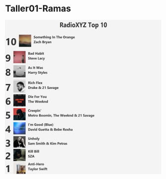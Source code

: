 # Taller01-Ramas

![Image_alt](https://github.com/JuanAyala619/Taller01-Ramas/blob/32516fe67c6d9133b8f1af96fa651c50b13a78d4/image.png)
